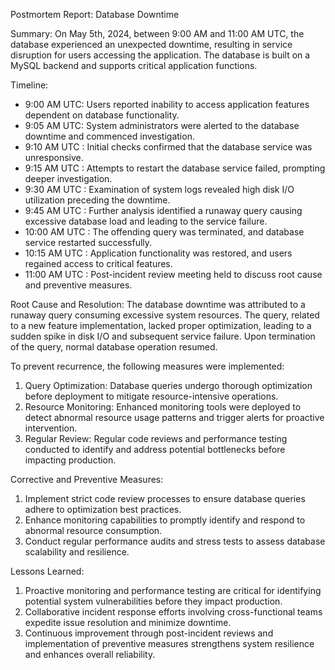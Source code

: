 Postmortem Report: Database Downtime


Summary:
On May 5th, 2024, between 9:00 AM and 11:00 AM UTC, the database experienced an unexpected downtime, resulting in service disruption for users accessing the application. The database is built on a MySQL backend and supports critical application functions.

Timeline:
- 9:00 AM UTC: Users reported inability to access application features dependent on database functionality.
- 9:05 AM UTC: System administrators were alerted to the database downtime and commenced investigation.
- 9:10 AM UTC : Initial checks confirmed that the database service was unresponsive.
- 9:15 AM UTC : Attempts to restart the database service failed, prompting deeper investigation.
- 9:30 AM UTC : Examination of system logs revealed high disk I/O utilization preceding the downtime.
- 9:45 AM UTC : Further analysis identified a runaway query causing excessive database load and leading to the service failure.
- 10:00 AM UTC : The offending query was terminated, and database service restarted successfully.
- 10:15 AM UTC : Application functionality was restored, and users regained access to critical features.
- 11:00 AM UTC : Post-incident review meeting held to discuss root cause and preventive measures.

Root Cause and Resolution:
The database downtime was attributed to a runaway query consuming excessive system resources. The query, related to a new feature implementation, lacked proper optimization, leading to a sudden spike in disk I/O and subsequent service failure. Upon termination of the query, normal database operation resumed.

To prevent recurrence, the following measures were implemented:
1. Query Optimization: Database queries undergo thorough optimization before deployment to mitigate resource-intensive operations.
2. Resource Monitoring: Enhanced monitoring tools were deployed to detect abnormal resource usage patterns and trigger alerts for proactive intervention.
3. Regular Review: Regular code reviews and performance testing conducted to identify and address potential bottlenecks before impacting production.

Corrective and Preventive Measures:
1. Implement strict code review processes to ensure database queries adhere to optimization best practices.
2. Enhance monitoring capabilities to promptly identify and respond to abnormal resource consumption.
3. Conduct regular performance audits and stress tests to assess database scalability and resilience.

Lessons Learned:
1. Proactive monitoring and performance testing are critical for identifying potential system vulnerabilities before they impact production.
2. Collaborative incident response efforts involving cross-functional teams expedite issue resolution and minimize downtime.
3. Continuous improvement through post-incident reviews and implementation of preventive measures strengthens system resilience and enhances overall reliability.
